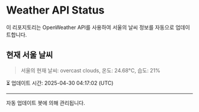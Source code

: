 
# Weather API Status

이 리포지토리는 OpenWeather API를 사용하여 서울의 날씨 정보를 자동으로 업데이트합니다.

## 현재 서울 날씨
> 서울의 현재 날씨: overcast clouds, 온도: 24.68°C, 습도: 21%

⏳ 업데이트 시간: 2025-04-30 04:17:02 (UTC)

---
자동 업데이트 봇에 의해 관리됩니다.
